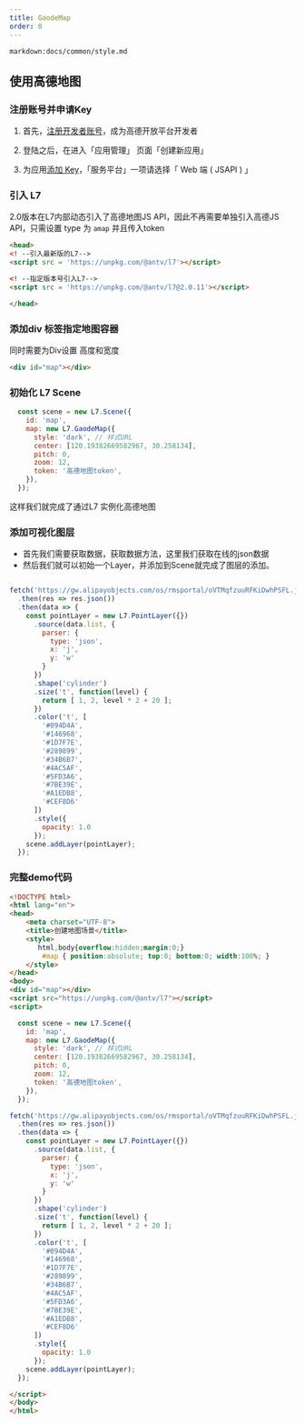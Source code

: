 ```yaml
---
title: GaodeMap
order: 0
---
```

`markdown:docs/common/style.md`
## 使用高德地图

### 注册账号并申请Key

1. 首先，[注册开发者账号](https://lbs.amap.com/dev/id/choose)，成为高德开放平台开发者

2. 登陆之后，在进入「应用管理」 页面「创建新应用」

3. 为应用[添加 Key](https://lbs.amap.com/dev/key/app)，「服务平台」一项请选择「 Web 端 ( JSAPI ) 」

### 引入 L7 

2.0版本在L7内部动态引入了高德地图JS API，因此不再需要单独引入高德JS API，只需设置 type 为 ```amap``` 并且传入token


```html
<head>
<! --引入最新版的L7--> 
<script src = 'https://unpkg.com/@antv/l7'></script>

<! --指定版本号引入L7--> 
<script src = 'https://unpkg.com/@antv/l7@2.0.11'></script>

</head>
```

### 添加div 标签指定地图容器

同时需要为Div设置 高度和宽度

``` html
<div id="map"></div>
````

### 初始化 L7 Scene


```javascript
  const scene = new L7.Scene({
    id: 'map',
    map: new L7.GaodeMap({
      style: 'dark', // 样式URL
      center: [120.19382669582967, 30.258134],
      pitch: 0,
      zoom: 12,
      token: '高德地图token',
    }),
  });

```

这样我们就完成了通过L7 实例化高德地图


### 添加可视化图层

- 首先我们需要获取数据，获取数据方法，这里我们获取在线的json数据
- 然后我们就可以初始一个Layer，并添加到Scene就完成了图层的添加。

```javascript

fetch('https://gw.alipayobjects.com/os/rmsportal/oVTMqfzuuRFKiDwhPSFL.json')
  .then(res => res.json())
  .then(data => {
    const pointLayer = new L7.PointLayer({})
      .source(data.list, {
        parser: {
          type: 'json',
          x: 'j',
          y: 'w'
        }
      })
      .shape('cylinder')
      .size('t', function(level) {
        return [ 1, 2, level * 2 + 20 ];
      })
      .color('t', [
        '#094D4A',
        '#146968',
        '#1D7F7E',
        '#289899',
        '#34B6B7',
        '#4AC5AF',
        '#5FD3A6',
        '#7BE39E',
        '#A1EDB8',
        '#CEF8D6'
      ])
      .style({
        opacity: 1.0
      });
    scene.addLayer(pointLayer);
  });

  ```

  ### 完整demo代码

```html
<!DOCTYPE html>
<html lang="en">
<head>
    <meta charset="UTF-8">
    <title>创建地图场景</title>
    <style>
       html,body{overflow:hidden;margin:0;}
    	#map { position:absolute; top:0; bottom:0; width:100%; }
    </style>
</head>
<body>
<div id="map"></div>
<script src="https://unpkg.com/@antv/l7"></script>
<script>

  const scene = new L7.Scene({
    id: 'map',
    map: new L7.GaodeMap({
      style: 'dark', // 样式URL
      center: [120.19382669582967, 30.258134],
      pitch: 0,
      zoom: 12,
      token: '高德地图token',
    }),
  });

fetch('https://gw.alipayobjects.com/os/rmsportal/oVTMqfzuuRFKiDwhPSFL.json')
  .then(res => res.json())
  .then(data => {
    const pointLayer = new L7.PointLayer({})
      .source(data.list, {
        parser: {
          type: 'json',
          x: 'j',
          y: 'w'
        }
      })
      .shape('cylinder')
      .size('t', function(level) {
        return [ 1, 2, level * 2 + 20 ];
      })
      .color('t', [
        '#094D4A',
        '#146968',
        '#1D7F7E',
        '#289899',
        '#34B6B7',
        '#4AC5AF',
        '#5FD3A6',
        '#7BE39E',
        '#A1EDB8',
        '#CEF8D6'
      ])
      .style({
        opacity: 1.0
      });
    scene.addLayer(pointLayer);
  });

</script>
</body>
</html>
```
